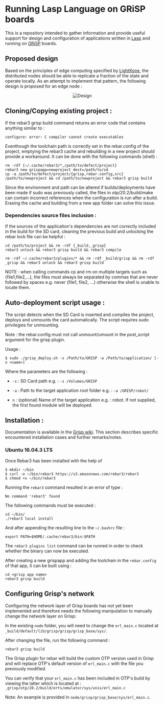 
# Running Lasp Language on GRiSP boards
This is a repository intended to gather information and provide useful support for design and configuration of applications written in [Lasp](https://lasp-lang.readme.io/) and running on [GRiSP](https://www.grisp.org/) boards.

## Proposed design
Based on the principles of edge computing specified by [LightKone](https://www.lightkone.eu/), the distributed nodes should be able to replicate a fraction of the state and operate locally. As an attempt to implement that pattern, the following design is proposed for an edge node :

<p align="center">
  <img src="../Untitled Diagram.png" alt="Design"/>
</p>

## Cloning/Copying existing project :
If the rebar3 grisp build command returns an error code that contains anything similar to :
```
configure: error: C compiler cannot create executables
```
Eventhough the toolchain path is correctly set in the rebar.config of the project, emptying the rebar3 cache and rebuilding in a new project should provide a workaround. It can be done with the following commands (shell) :

```
rm -rdf {~/.cache/rebar3/*,/path/to/defect/project}
rebar3 new grispapp=newproject dest=/path/to/sd
cp -a /path/to/defect/project/{grisp,rebar.config,src} /path/to/newproject && cd /path/to/newproject && rebar3 grisp build
```

Since the environment and path can be altered if builds/deployments have been made if sudo was previously called, the files in otp/20.2/build/make can contain incorrect references when the configuration is run after a build. Erasing the cache and building from a new app folder can solve this issue.

### Dependencies source files inclusion :
If the sources of the application's dependencies are not correctly included in the build for the SD card, cleaning the previous build and unlocking the rebar lock file can be helpful :

```
cd /path/to/project && rm -rdf {_build,_grisp}
rebar3 unlock && rebar3 grisp build && rebar3 compile

rm -rdf ~/.cache/rebar3/plugins/* && rm -rdf _build/grisp && rm -rdf _grisp && rebar3 unlock && rebar3 grisp build
```

NOTE : when calling commands cp and rm on multiple targets such as {file1,file2,...}, the files must always be separated by commas that are never followed by spaces e.g. never {file1, file2, ...} otherwise the shell is unable to locate them.

## Auto-deployment script usage :

The script detects when the SD Card is inserted and compiles the project, deploys and unmounts the card automatically. The script requires sudo privilegies for unmounting.

Note : the rebar.config must not call unmount/umount in the post_script argument for the grisp plugin.

Usage :

```
$ sudo ./grisp_deploy.sh -s /Path/to/GRISP -a /Path/to/application/ [-n <name>]
```
Where the parameters are the following :

- `-s` : SD Card path e.g. : `-s /Volumes/GRISP`

- `-a` : Path to the target application root folder e.g. : `-a /GRISP/robot/`

- `n` : (optional) Name of the target application e.g. : robot. If not supplied, the first found module will be deployed.

## Installation :

Documentation is available in the [Grisp wiki](https://github.com/grisp/grisp/wiki/). This section describes specific encountered installation cases and further remarks/notes.



### Ubuntu 16.04.3 LTS

Once Rebar3 has been installed with the help of

```
$ mkdir ~/bin
$ curl -o ~/bin/rebar3 https://s3.amazonaws.com/rebar3/rebar3
$ chmod +x ~/bin/rebar3
```

Running the `rebar3` command resulted in an error of type :

```
No command 'rebar3' found
```

The following commands must be executed :

```
cd ~/bin/
./rebar3 local install
```

And after appending the resulting line to the `~/.bashrc` file :

```
export PATH=$HOME/.cache/rebar3/bin:$PATH
```

The `rebar3 plugins list` command can be runned in order to check whether the binary can now be executed.

After creating a new grispapp and adding the toolchain in the `rebar.config` of that app, it can be built using :

```
cd <grisp app name>
rebar3 grisp build
```

## Configuring Grisp's network

Configuring the network layer of Grisp boards has not yet been implemented and therefore needs the following manipulation to manually change the network layer on Grisp:

In the existing `node` folder, you will need to change the `erl_main.c` located at `_build/default/lib/grisp/grisp/grisp_base/sys/`.

After changing the file, run the following command :

```
rebar3 grisp build
```

The Grisp plugin for rebar will build the custom OTP version used in Grisp and will replace OTP's default version of `erl_main.c` with the file you previously modified.

You can verify that your `erl_main.c` has been included in OTP's build by viewing the latter which is located at : `_grisp/otp/20.2/build/erts/emulator/sys/unix/erl_main.c`

Note: An example is provided in `node/grisp/grisp_base/sys/erl_main.c`.
